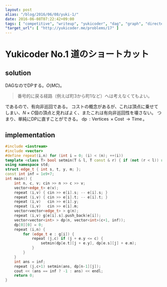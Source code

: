 ```yaml
---
layout: post
alias: "/blog/2016/06/08/yuki-1/"
date: 2016-06-08T07:22:42+09:00
tags: [ "competitive", "writeup", "yukicoder", "dag", "graph", "directed-acyclic-graph" ]
"target_url": [ "http://yukicoder.me/problems/17" ]
---
```


# Yukicoder No.1 道のショートカット

## solution

DAGなのでDPする。$O(MC)$。

>   番号的に戻る経路（例えば町$3$から町$1$など）へは考えなくてもよい。

であるので、有向非巡回である。
コストの概念があるが、これは頂点に乗せてしまい、$N \times C$個の頂点と見ればよく、またこれは有向非巡回性を壊さない。
つまり、単純にDPに直すことができる。
$\operatorname{dp} : \operatorname{Vertices} \times \operatorname{Cost} \to \operatorname{Time}$。

## implementation

``` c++
#include <iostream>
#include <vector>
#define repeat(i,n) for (int i = 0; (i) < (n); ++(i))
template <class T> bool setmin(T & l, T const & r) { if (not (r < l)) return false; l = r; return true; }
using namespace std;
struct edge_t { int s, t, y, m; };
const int inf = 1e9+7;
int main() {
    int n, c, v; cin >> n >> c >> v;
    vector<edge_t> e(v);
    repeat (i,v) { cin >> e[i].s; -- e[i].s; }
    repeat (i,v) { cin >> e[i].t; -- e[i].t; }
    repeat (i,v)   cin >> e[i].y;
    repeat (i,v)   cin >> e[i].m;
    vector<vector<edge_t> > g(n);
    repeat (i,v) g[e[i].s].push_back(e[i]);
    vector<vector<int> > dp(n, vector<int>(c+1, inf));
    dp[0][0] = 0;
    repeat (i,n) {
        for (edge_t e : g[i]) {
            repeat (j,c) if (j + e.y <= c) {
                setmin(dp[e.t][j + e.y], dp[e.s][j] + e.m);
            }
        }
    }
    int ans = inf;
    repeat (j,c+1) setmin(ans, dp[n-1][j]);
    cout << (ans == inf ? -1 : ans) << endl;
    return 0;
}
```
